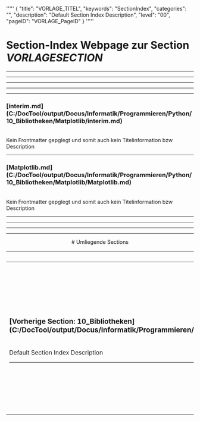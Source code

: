 '''''
{
"title": "VORLAGE_TITEL",
"keywords": "SectionIndex",
"categories": "",
"description": "Default Section Index Description",
"level": "00",
"pageID": "VORLAGE_PageID"
}
'''''


<h1>Section-Index Webpage zur Section <i>VORLAGESECTION</i></h1>

<hr><hr><hr><hr><hr>


<h3>[interim.md](C:/DocTool/output/Docus/Informatik/Programmieren/Python/10_Bibliotheken/Matplotlib/interim.md)</h3><br>Kein Frontmatter gepglegt und somit auch kein Titelinformation bzw Description<hr>


<h3>[Matplotlib.md](C:/DocTool/output/Docus/Informatik/Programmieren/Python/10_Bibliotheken/Matplotlib/Matplotlib.md)</h3><br>Kein Frontmatter gepglegt und somit auch kein Titelinformation bzw Description<hr><center><hr><hr><hr> # Umliegende Sections
 </h2><br><table><thead> <tr> <th><center>Vorgelagerte Section</center></th> <th><center>Nachgelagerte Section</center></th></tr></thead><tbody><tr><td><h3>[Vorherige Section: 10_Bibliotheken](C:/DocTool/output/Docus/Informatik/Programmieren/Python/10_Bibliotheken/SectionIndex_DocTooloutputDocusInformatikProgrammierenPython10_Bibliotheken.html)</h3><br>Default Section Index Description<hr></td><td><h3>Nachfolgende Section:</h3><br><h2> Die Metadaten wurde nicht eingelesen<br></h2><h3>[Nachfolgende Section:</h3><h2><br> __pycache__</h2>](C:/DocTool/output/Docus/Informatik/Programmieren/Python/10_Bibliotheken/Matplotlib/__pycache__/SectionIndex_DocTooloutputDocusInformatikProgrammierenPython10_BibliothekenMatplotlib__pycache__.html)<br>Default Section Index Description<hr></td></tr></tbody></table>